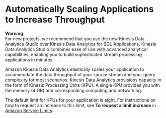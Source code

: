 # Automatically Scaling Applications to Increase Throughput<a name="how-it-works-autoscaling"></a>

**Warning**  
For new projects, we recommend that you use the new Kinesis Data Analytics Studio over Kinesis Data Analytics for SQL Applications\. Kinesis Data Analytics Studio combines ease of use with advanced analytical capabilities, enabling you to build sophisticated stream processing applications in minutes\.

Amazon Kinesis Data Analytics elastically scales your application to accommodate the data throughput of your source stream and your query complexity for most scenarios\. Kinesis Data Analytics provisions capacity in the form of Kinesis Processing Units \(KPU\)\. A single KPU provides you with the memory \(4 GB\) and corresponding computing and networking\.

The default limit for KPUs for your application is eight\. For instructions on how to request an increase to this limit, see **To request a limit increase** in [Amazon Service Limits](https://docs.aws.amazon.com/general/latest/gr/aws_service_limits.html)\.